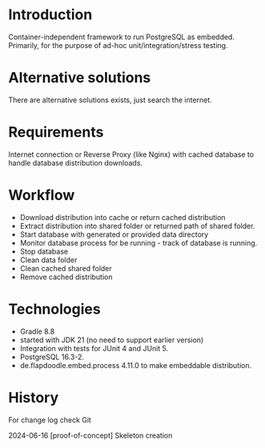 # Introduction
Container-independent framework to run PostgreSQL as embedded. Primarily, for the purpose of ad-hoc unit/integration/stress testing.

# Alternative solutions
There are alternative solutions exists, just search the internet.

# Requirements
Internet connection or Reverse Proxy (like Nginx) with cached database to handle database distribution downloads.

# Workflow
- Download distribution into cache or return cached distribution
- Extract distribution into shared folder or returned path of shared folder.
- Start database with generated or provided data directory
- Monitor database process for be running - track of database is running.
- Stop database
- Clean data folder
- Clean cached shared folder
- Remove cached distribution 

# Technologies
- Gradle 8.8
- started with JDK 21 (no need to support earlier version)
- Integration with tests for JUnit 4 and JUnit 5.
- PostgreSQL 16.3-2.
- de.flapdoodle.embed.process 4.11.0 to make embeddable distribution.

# History
For change log check Git

2024-06-16 [proof-of-concept] Skeleton creation
